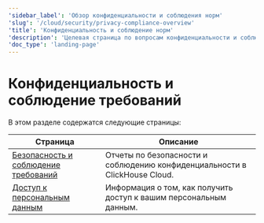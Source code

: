 ```yaml
---
'sidebar_label': 'Обзор конфиденциальности и соблюдения норм'
'slug': '/cloud/security/privacy-compliance-overview'
'title': 'Конфиденциальность и соблюдение норм'
'description': 'Целевая страница по вопросам конфиденциальности и соблюдения норм'
'doc_type': 'landing-page'
---
```

# Конфиденциальность и соблюдение требований

В этом разделе содержатся следующие страницы:

| Страница                                                                  | Описание                                                      |
|---------------------------------------------------------------------------|--------------------------------------------------------------|
| [Безопасность и соблюдение требований](/cloud/security/compliance-overview) | Отчеты по безопасности и соблюдению конфиденциальности в ClickHouse Cloud. |
| [Доступ к персональным данным](/cloud/security/personal-data-access)        | Информация о том, как получить доступ к вашим персональным данным.             |